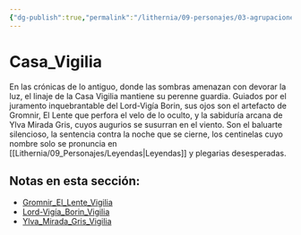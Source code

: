 ```yaml
---
{"dg-publish":true,"permalink":"/lithernia/09-personajes/03-agrupaciones/casa-vigilia/home/"}
---
```


# Casa_Vigilia

En las crónicas de lo antiguo, donde las sombras amenazan con devorar la luz, el linaje de la Casa Vigilia mantiene su perenne guardia. Guiados por el juramento inquebrantable del Lord-Vigía Borin, sus ojos son el artefacto de Gromnir, El Lente que perfora el velo de lo oculto, y la sabiduría arcana de Ylva Mirada Gris, cuyos augurios se susurran en el viento. Son el baluarte silencioso, la sentencia contra la noche que se cierne, los centinelas cuyo nombre solo se pronuncia en [[Lithernia/09_Personajes/Leyendas\|Leyendas]] y plegarias desesperadas.

## Notas en esta sección:
- [Gromnir_El_Lente_Vigilia](./Gromnir_El_Lente_Vigilia.md)
- [Lord-Vigía_Borin_Vigilia](./Lord-Vigía_Borin_Vigilia.md)
- [Ylva_Mirada_Gris_Vigilia](./Ylva_Mirada_Gris_Vigilia.md)

